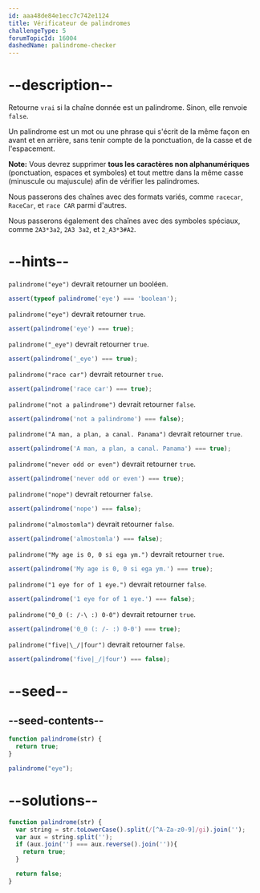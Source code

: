 ```yaml
---
id: aaa48de84e1ecc7c742e1124
title: Vérificateur de palindromes
challengeType: 5
forumTopicId: 16004
dashedName: palindrome-checker
---
```


# --description--

Retourne `vrai` si la chaîne donnée est un palindrome. Sinon, elle renvoie `false`.

Un palindrome est un mot ou une phrase qui s'écrit de la même façon en avant et en arrière, sans tenir compte de la ponctuation, de la casse et de l'espacement.

**Note:** Vous devrez supprimer **tous les caractères non alphanumériques** (ponctuation, espaces et symboles) et tout mettre dans la même casse (minuscule ou majuscule) afin de vérifier les palindromes.

Nous passerons des chaînes avec des formats variés, comme `racecar`, `RaceCar`, et `race CAR` parmi d'autres.

Nous passerons également des chaînes avec des symboles spéciaux, comme `2A3*3a2`, `2A3 3a2`, et `2_A3*3#A2`.

# --hints--

`palindrome("eye")` devrait retourner un booléen.

```js
assert(typeof palindrome('eye') === 'boolean');
```

`palindrome("eye")` devrait retourner `true`.

```js
assert(palindrome('eye') === true);
```

`palindrome("_eye")` devrait retourner `true`.

```js
assert(palindrome('_eye') === true);
```

`palindrome("race car")` devrait retourner `true`.

```js
assert(palindrome('race car') === true);
```

`palindrome("not a palindrome")` devrait retourner `false`.

```js
assert(palindrome('not a palindrome') === false);
```

`palindrome("A man, a plan, a canal. Panama")` devrait retourner `true`.

```js
assert(palindrome('A man, a plan, a canal. Panama') === true);
```

`palindrome("never odd or even")` devrait retourner `true`.

```js
assert(palindrome('never odd or even') === true);
```

`palindrome("nope")` devrait retourner `false`.

```js
assert(palindrome('nope') === false);
```

`palindrome("almostomla")` devrait retourner `false`.

```js
assert(palindrome('almostomla') === false);
```

`palindrome("My age is 0, 0 si ega ym.")` devrait retourner `true`.

```js
assert(palindrome('My age is 0, 0 si ega ym.') === true);
```

`palindrome("1 eye for of 1 eye.")` devrait retourner `false`.

```js
assert(palindrome('1 eye for of 1 eye.') === false);
```

`palindrome("0_0 (: /-\ :) 0-0")` devrait retourner `true`.

```js
assert(palindrome('0_0 (: /- :) 0-0') === true);
```

`palindrome("five|\_/|four")` devrait retourner `false`.

```js
assert(palindrome('five|_/|four') === false);
```

# --seed--

## --seed-contents--

```js
function palindrome(str) {
  return true;
}

palindrome("eye");
```

# --solutions--

```js
function palindrome(str) {
  var string = str.toLowerCase().split(/[^A-Za-z0-9]/gi).join('');
  var aux = string.split('');
  if (aux.join('') === aux.reverse().join('')){
    return true;
  }

  return false;
}
```
